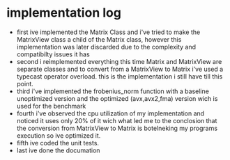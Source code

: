 # implementation log

- first ive implemented the Matrix Class and i've tried to make the MatrixView class a child of the Matrix class, however this implementation was later discarded due to the complexity and compatibilty issues it has
- second i reimplemented everything this time Matrix and MatrixView are separate classes and to convert from a MatrixView to Matrix i've used a typecast operator overload. this is the implementation i still have till this point.
- third i've implemented the frobenius_norm function with a baseline unoptimized version and the optimized (avx,avx2,fma) version wich is used for the benchmark
- fourth i've observed the cpu utilization of my implementation and noticed it uses only 20% of it wich what led me to the conclosion that the conversion from MatrixView to Matrix is botelneking my programs execution so ive optimized it.
- fifth ive coded the unit tests.
- last ive done the documation